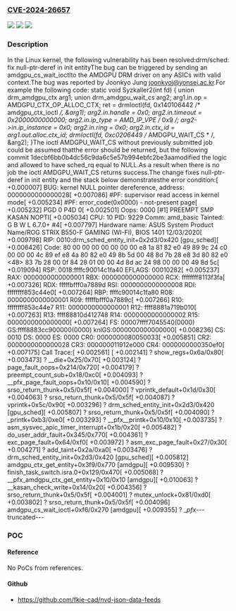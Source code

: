 ### [CVE-2024-26657](https://cve.mitre.org/cgi-bin/cvename.cgi?name=CVE-2024-26657)
![](https://img.shields.io/static/v1?label=Product&message=Linux&color=blue)
![](https://img.shields.io/static/v1?label=Version&message=56e449603f0a%3C%2074cd204c7afe%20&color=brighgreen)
![](https://img.shields.io/static/v1?label=Vulnerability&message=n%2Fa&color=brighgreen)

### Description

In the Linux kernel, the following vulnerability has been resolved:drm/sched: fix null-ptr-deref in init entityThe bug can be triggered by sending an amdgpu_cs_wait_ioctlto the AMDGPU DRM driver on any ASICs with valid context.The bug was reported by Joonkyo Jung <joonkyoj@yonsei.ac.kr>.For example the following code:    static void Syzkaller2(int fd)    {	union drm_amdgpu_ctx arg1;	union drm_amdgpu_wait_cs arg2;	arg1.in.op = AMDGPU_CTX_OP_ALLOC_CTX;	ret = drmIoctl(fd, 0x140106442 /* amdgpu_ctx_ioctl */, &arg1);	arg2.in.handle = 0x0;	arg2.in.timeout = 0x2000000000000;	arg2.in.ip_type = AMD_IP_VPE /* 0x9 */;	arg2->in.ip_instance = 0x0;	arg2.in.ring = 0x0;	arg2.in.ctx_id = arg1.out.alloc.ctx_id;	drmIoctl(fd, 0xc0206449 /* AMDGPU_WAIT_CS * /, &arg2);    }The ioctl AMDGPU_WAIT_CS without previously submitted job could be assumed thatthe error should be returned, but the following commit 1decbf6bb0b4dc56c9da6c5e57b994ebfc2be3aamodified the logic and allowed to have sched_rq equal to NULL.As a result when there is no job the ioctl AMDGPU_WAIT_CS returns success.The change fixes null-ptr-deref in init entity and the stack below demonstratesthe error condition:[  +0.000007] BUG: kernel NULL pointer dereference, address: 0000000000000028[  +0.007086] #PF: supervisor read access in kernel mode[  +0.005234] #PF: error_code(0x0000) - not-present page[  +0.005232] PGD 0 P4D 0[  +0.002501] Oops: 0000 [#1] PREEMPT SMP KASAN NOPTI[  +0.005034] CPU: 10 PID: 9229 Comm: amd_basic Tainted: G    B   W    L     6.7.0+ #4[  +0.007797] Hardware name: ASUS System Product Name/ROG STRIX B550-F GAMING (WI-FI), BIOS 1401 12/03/2020[  +0.009798] RIP: 0010:drm_sched_entity_init+0x2d3/0x420 [gpu_sched][  +0.006426] Code: 80 00 00 00 00 00 00 00 e8 1a 81 82 e0 49 89 9c 24 c0 00 00 00 4c 89 ef e8 4a 80 82 e0 49 8b 5d 00 48 8d 7b 28 e8 3d 80 82 e0 <48> 83 7b 28 00 0f 84 28 01 00 00 4d 8d ac 24 98 00 00 00 49 8d 5c[  +0.019094] RSP: 0018:ffffc90014c1fa40 EFLAGS: 00010282[  +0.005237] RAX: 0000000000000001 RBX: 0000000000000000 RCX: ffffffff8113f3fa[  +0.007326] RDX: fffffbfff0a7889d RSI: 0000000000000008 RDI: ffffffff853c44e0[  +0.007264] RBP: ffffc90014c1fa80 R08: 0000000000000001 R09: fffffbfff0a7889c[  +0.007266] R10: ffffffff853c44e7 R11: 0000000000000001 R12: ffff8881a719b010[  +0.007263] R13: ffff88810d412748 R14: 0000000000000002 R15: 0000000000000000[  +0.007264] FS:  00007ffff7045540(0000) GS:ffff8883cc900000(0000) knlGS:0000000000000000[  +0.008236] CS:  0010 DS: 0000 ES: 0000 CR0: 0000000080050033[  +0.005851] CR2: 0000000000000028 CR3: 000000011912e000 CR4: 0000000000350ef0[  +0.007175] Call Trace:[  +0.002561]  <TASK>[  +0.002141]  ? show_regs+0x6a/0x80[  +0.003473]  ? __die+0x25/0x70[  +0.003124]  ? page_fault_oops+0x214/0x720[  +0.004179]  ? preempt_count_sub+0x18/0xc0[  +0.004093]  ? __pfx_page_fault_oops+0x10/0x10[  +0.004590]  ? srso_return_thunk+0x5/0x5f[  +0.004000]  ? vprintk_default+0x1d/0x30[  +0.004063]  ? srso_return_thunk+0x5/0x5f[  +0.004087]  ? vprintk+0x5c/0x90[  +0.003296]  ? drm_sched_entity_init+0x2d3/0x420 [gpu_sched][  +0.005807]  ? srso_return_thunk+0x5/0x5f[  +0.004090]  ? _printk+0xb3/0xe0[  +0.003293]  ? __pfx__printk+0x10/0x10[  +0.003735]  ? asm_sysvec_apic_timer_interrupt+0x1b/0x20[  +0.005482]  ? do_user_addr_fault+0x345/0x770[  +0.004361]  ? exc_page_fault+0x64/0xf0[  +0.003972]  ? asm_exc_page_fault+0x27/0x30[  +0.004271]  ? add_taint+0x2a/0xa0[  +0.003476]  ? drm_sched_entity_init+0x2d3/0x420 [gpu_sched][  +0.005812]  amdgpu_ctx_get_entity+0x3f9/0x770 [amdgpu][  +0.009530]  ? finish_task_switch.isra.0+0x129/0x470[  +0.005068]  ? __pfx_amdgpu_ctx_get_entity+0x10/0x10 [amdgpu][  +0.010063]  ? __kasan_check_write+0x14/0x20[  +0.004356]  ? srso_return_thunk+0x5/0x5f[  +0.004001]  ? mutex_unlock+0x81/0xd0[  +0.003802]  ? srso_return_thunk+0x5/0x5f[  +0.004096]  amdgpu_cs_wait_ioctl+0xf6/0x270 [amdgpu][  +0.009355]  ? __pfx_---truncated---

### POC

#### Reference
No PoCs from references.

#### Github
- https://github.com/fkie-cad/nvd-json-data-feeds

